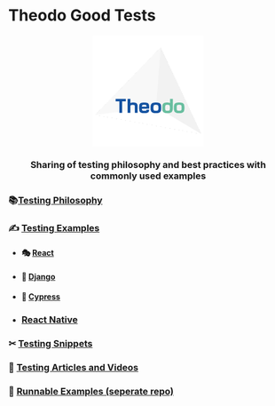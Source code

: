 # Theodo Good Tests

<div align="center">
    <a href="https://www.theodo.co.uk">
        <img width="200px" src="./theodo.png" align="center" alt="Theodo">
    </a>
    <h3>Sharing of testing philosophy and best practices with commonly used examples</h3>
</div>

### 📚[Testing Philosophy](documentation-tree/general/testing-philosophy.md)

### ✍ [Testing Examples](documentation-tree/general/testing-examples.md)

- #### 🎭 [React](documentation-tree/general/react.md)
- #### 🤖 [Django](documentation-tree/general/django.md)
- #### 🌳 [Cypress](documentation-tree/general/cypress.md)
- ### [React Native](documentation-tree/general/reactnative.md)

### ✂ [Testing Snippets](snippets/docs/snippets.md)

### 📝 [Testing Articles and Videos](documentation-tree/general/resources.md)

### 🏃‍ [Runnable Examples (seperate repo)](https://github.com/Theodo-UK/theodo-good-tests-runnable-examples)
